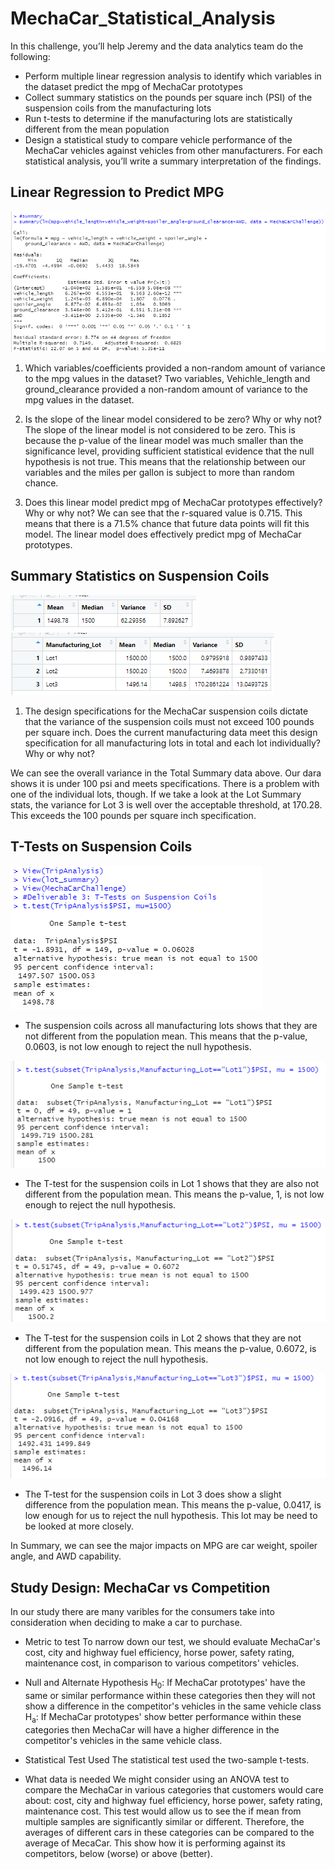 # MechaCar_Statistical_Analysis
In this challenge, you’ll help Jeremy and the data analytics team do the following:

* Perform multiple linear regression analysis to identify which variables in the dataset predict the mpg of MechaCar prototypes
* Collect summary statistics on the pounds per square inch (PSI) of the suspension coils from the manufacturing lots
* Run t-tests to determine if the manufacturing lots are statistically different from the mean population
* Design a statistical study to compare vehicle performance of the MechaCar vehicles against vehicles from other manufacturers. For each statistical analysis, you’ll write a summary interpretation of the findings.

## Linear Regression to Predict MPG
![Multiple Linear Regression on MPG](images/mpg_lm_summary.png)

1. Which variables/coefficients provided a non-random amount of variance to the mpg values in the dataset?
Two variables, Vehichle_length and ground_clearance provided a non-random amount of variance to the mpg values in the dataset. 

2. Is the slope of the linear model considered to be zero? Why or why not?
The slope of the linear model is not considered to be zero. This is because the p-value of the linear model was much smaller than the significance level, providing sufficient
statistical evidence that the null hypothesis is not true. This means that the relationship between our variables and the miles per gallon is subject to more than random chance.

3. Does this linear model predict mpg of MechaCar prototypes effectively? Why or why not?
We can see that the r-squared value is 0.715. This means that there is a 71.5% chance that future data points will fit this model. The linear model does effectively predict mpg of MechaCar prototypes.

## Summary Statistics on Suspension Coils
![Suspension Coil Total Summary](images/total_summary.png)
![Suspension Coil Lot Summary](images/lot_summary.png)

1. The design specifications for the MechaCar suspension coils dictate that the variance of the suspension coils must not exceed 100 pounds per square inch. Does the current manufacturing data meet this design specification for all manufacturing lots in total and each lot individually? Why or why not?

We can see the overall variance in the Total Summary data above. Our dara shows it is under 100 psi and meets specifications.
There is a problem with one of the individual lots, though. If we take a look at the Lot Summary stats, the variance for Lot 3 is well over the acceptable threshold, at 170.28. This exceeds the 100 pounds per square inch specification. 

## T-Tests on Suspension Coils
![Suspension Coils Cumulative T-test](images/trip_analsis_psi_ttest.png)
* The suspension coils across all manufacturing lots shows that they are not different from the population mean. This means that the p-value, 0.0603, is not low enough to reject the null hypothesis.

![Suspension Coil Lot 1 T-test](images/trip_analsis_psi_lot1.png)
* The T-test for the suspension coils in Lot 1 shows that they are also not different from the population mean. This means the p-value, 1, is not low enough to reject the null hypothesis.

![Suspension Coil Lot 2 T-test](images/trip_analsis_psi_lot2.png)
* The T-test for the suspension coils in Lot 2 shows that they are not different from the population mean. This means the p-value, 0.6072, is not low enough to reject the null hypothesis.

![Suspension Coil Lot 3 T-test](images/trip_analsis_psi_lot3.png)
* The T-test for the suspension coils in Lot 3 does show a slight difference from the population mean. This means the p-value, 0.0417, is low enough for us to reject the null hypothesis. This lot may be need to be looked at more closely. 

In Summary, we can see the major impacts on MPG are car weight, spoiler angle, and AWD capability. 

## Study Design: MechaCar vs Competition
In our study there are many varibles for the consumers take into consideration when deciding to make a car to purchase. 

* Metric to test
To narrow down our test, we should evaluate MechaCar's cost, city and highway fuel efficiency, horse power, safety rating, maintenance cost, in comparison to various competitors' vehicles.

* Null and Alternate Hypothesis
H<sub>0</sub>: If MechaCar prototypes' have the same or similar performance within these categories then they will not show a difference in the competitor's vehicles in the same vehicle class
H<sub>a</sub>: If MechaCar prototypes' show better performance within these categories then MechaCar will have a higher difference in the competitor's vehicles in the same vehicle class.

* Statistical Test Used
The statistical test used the two-sample t-tests.

* What data is needed
We might consider using an ANOVA test to compare the MechaCar in various categories that customers would care about: cost, city and highway fuel efficiency, horse power, safety rating, maintenance cost. This test would allow us to see the if mean from multiple samples are significantly similar or different. Therefore, the averages of different cars in these categories can be compared to the average of MecaCar. This show how it is performing against its competitors, below (worse) or above (better).
